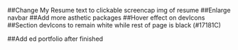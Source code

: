 ##Change My Resume text to clickable screencap img of resume
##Enlarge navbar
##Add more asthetic packages
##Hover effect on devIcons
##Section devIcons to remain white while rest of page is black (#17181C)




##Add ed portfolio after finished
